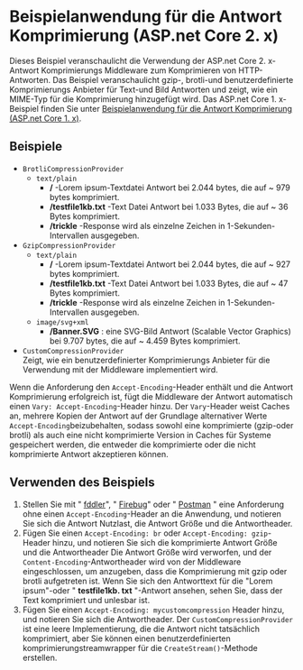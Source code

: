 # <a name="response-compression-sample-application-aspnet-core-2x"></a>Beispielanwendung für die Antwort Komprimierung (ASP.net Core 2. x)

Dieses Beispiel veranschaulicht die Verwendung der ASP.net Core 2. x-Antwort Komprimierungs Middleware zum Komprimieren von HTTP-Antworten. Das Beispiel veranschaulicht gzip-, brotli-und benutzerdefinierte Komprimierungs Anbieter für Text-und Bild Antworten und zeigt, wie ein MIME-Typ für die Komprimierung hinzugefügt wird. Das ASP.net Core 1. x-Beispiel finden Sie unter [Beispielanwendung für die Antwort Komprimierung (ASP.net Core 1. x)](https://github.com/dotnet/AspNetCore.Docs/tree/master/aspnetcore/performance/response-compression/samples/1.x).

## <a name="examples-in-this-sample"></a>Beispiele

* `BrotliCompressionProvider`
  * `text/plain`
    * **/** -Lorem ipsum-Textdatei Antwort bei 2.044 bytes, die auf ~ 979 bytes komprimiert.
    * **/testfile1kb.txt** -Text Datei Antwort bei 1.033 Bytes, die auf ~ 36 Bytes komprimiert.
    * **/trickle** -Response wird als einzelne Zeichen in 1-Sekunden-Intervallen ausgegeben.
* `GzipCompressionProvider`
  * `text/plain`
    * **/** -Lorem ipsum-Textdatei Antwort bei 2.044 bytes, die auf ~ 927 bytes komprimiert.
    * **/testfile1kb.txt** -Text Datei Antwort bei 1.033 Bytes, die auf ~ 47 Bytes komprimiert.
    * **/trickle** -Response wird als einzelne Zeichen in 1-Sekunden-Intervallen ausgegeben.
  * `image/svg+xml`
    * **/Banner.SVG** : eine SVG-Bild Antwort (Scalable Vector Graphics) bei 9.707 bytes, die auf ~ 4.459 Bytes komprimiert.
* `CustomCompressionProvider`<br>Zeigt, wie ein benutzerdefinierter Komprimierungs Anbieter für die Verwendung mit der Middleware implementiert wird.

Wenn die Anforderung den `Accept-Encoding`-Header enthält und die Antwort Komprimierung erfolgreich ist, fügt die Middleware der Antwort automatisch einen `Vary: Accept-Encoding`-Header hinzu. Der `Vary`-Header weist Caches an, mehrere Kopien der Antwort auf der Grundlage alternativer Werte `Accept-Encoding`beizubehalten, sodass sowohl eine komprimierte (gzip-oder brotli) als auch eine nicht komprimierte Version in Caches für Systeme gespeichert werden, die entweder die komprimierte oder die nicht komprimierte Antwort akzeptieren können.

## <a name="use-the-sample"></a>Verwenden des Beispiels

1. Stellen Sie mit " [fddler](https://www.telerik.com/fiddler)", " [Firebug](https://getfirebug.com/)" oder " [Postman](https://www.getpostman.com/) " eine Anforderung ohne einen `Accept-Encoding`-Header an die Anwendung, und notieren Sie sich die Antwort Nutzlast, die Antwort Größe und die Antwortheader.
1. Fügen Sie einen `Accept-Encoding: br` oder `Accept-Encoding: gzip`-Header hinzu, und notieren Sie sich die komprimierte Antwort Größe und die Antwortheader Die Antwort Größe wird verworfen, und der `Content-Encoding`-Antwortheader wird von der Middleware eingeschlossen, um anzugeben, dass die Komprimierung mit gzip oder brotli aufgetreten ist. Wenn Sie sich den Antworttext für die "Lorem ipsum"-oder " **testfile1kb. txt** "-Antwort ansehen, sehen Sie, dass der Text komprimiert und unlesbar ist.
1. Fügen Sie einen `Accept-Encoding: mycustomcompression` Header hinzu, und notieren Sie sich die Antwortheader. Der `CustomCompressionProvider` ist eine leere Implementierung, die die Antwort nicht tatsächlich komprimiert, aber Sie können einen benutzerdefinierten komprimierungstreamwrapper für die `CreateStream()`-Methode erstellen.
